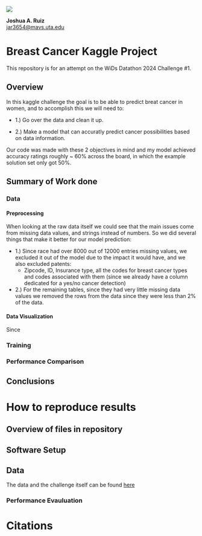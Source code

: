 ![](https://github.com/UTA-DataScience/ProjectTempate/blob/main/UTA-DataScience-Logo.png)

**Joshua A. Ruiz**  
jar3654@mavs.uta.edu  

# Breast Cancer Kaggle Project

This repository is for an attempt on the WiDs Datathon 2024 Challenge #1. 

## Overview

In this kaggle challenge the goal is to be able to predict breat cancer in women, and to accomplish this we will need to:

  + 1.) Go over the data and clean it up.

  + 2.) Make a model that can accuratly predict cancer possibilities based on data information.

Our code was made with these 2 objectives in mind and my model achieved accuracy ratings roughly ~ 60% across the board, in which the example solution set only got 50%. 

## Summary of Work done
### Data

#### Preprocessing

When looking at the raw data itself we could see that the main issues come from missing data values, and strings instead of numbers.
So we did several things that make it better for our model prediction:

  + 1.) Since race had over 8000 out of 12000 entries missing values, we excluded it out of the model due to the impact it would have, and we also excluded patents:
    + Zipcode, ID, Insurance type, all the codes for breast cancer types and codes associated with them (since we already have a column dedicated for a yes/no cancer detection)
  + 2.) For the remaining tables, since they had very little missing data values we removed the rows from the data since they were less than 2% of the data.

#### Data Visualization
Since

### Training

### Performance Comparison

## Conclusions

# How to reproduce results

## Overview of files in repository

## Software Setup

## Data

The data and the challenge itself can be found [here](https://www.kaggle.com/competitions/widsdatathon2024-challenge1/data)

### Performance Evauluation

# Citations

